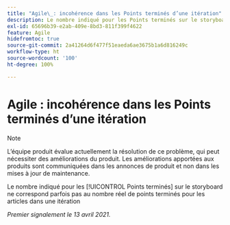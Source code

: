 ```yaml
---
title: "Agile\_: incohérence dans les Points terminés d’une itération"
description: Le nombre indiqué pour les Points terminés sur le storyboard ne correspond parfois pas au nombre réel de points terminés pour les articles dans une itération
exl-id: 65696b39-e2ab-409e-8bd3-811f399f4622
feature: Agile
hidefromtoc: true
source-git-commit: 2a41264d6f477f51eaeda6ae3675b1a6d816249c
workflow-type: ht
source-wordcount: '100'
ht-degree: 100%

---
```


# Agile : incohérence dans les Points terminés d’une itération

<!--Converted to story-->

>[!NOTE]
>
>L’équipe produit évalue actuellement la résolution de ce problème, qui peut nécessiter des améliorations du produit. Les améliorations apportées aux produits sont communiquées dans les annonces de produit et non dans les mises à jour de maintenance.

Le nombre indiqué pour les [!UICONTROL Points terminés] sur le storyboard ne correspond parfois pas au nombre réel de points terminés pour les articles dans une itération

_Premier signalement le 13 avril 2021._
